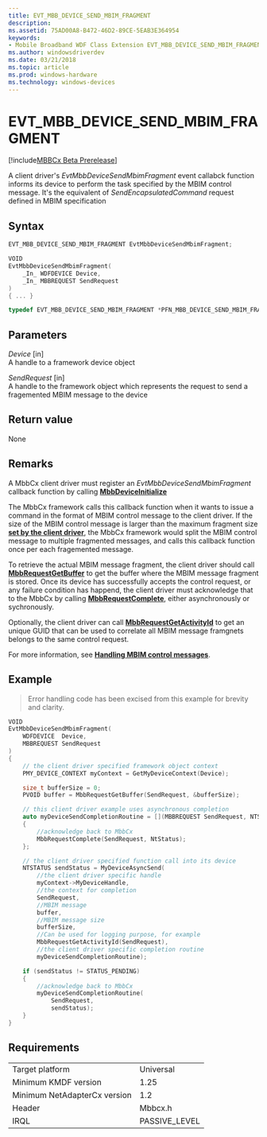 ```yaml
---
title: EVT_MBB_DEVICE_SEND_MBIM_FRAGMENT
description: 
ms.assetid: 75AD00A8-B472-46D2-89CE-5EAB3E364954
keywords:
- Mobile Broadband WDF Class Extension EVT_MBB_DEVICE_SEND_MBIM_FRAGMENT, MBBCx EVT_MBB_DEVICE_SEND_MBIM_FRAGMENT
ms.author: windowsdriverdev
ms.date: 03/21/2018
ms.topic: article
ms.prod: windows-hardware
ms.technology: windows-devices
---
```


# EVT_MBB_DEVICE_SEND_MBIM_FRAGMENT

[!include[MBBCx Beta Prerelease](../mbbcx-beta-prerelease.md)]

A client driver's *EvtMbbDeviceSendMbimFragment* event callabck function informs its device to perform the task specified by the MBIM control message. It's the equivalent of *SendEncapsulatedCommand* request defined in MBIM specification

## Syntax

```C++
EVT_MBB_DEVICE_SEND_MBIM_FRAGMENT EvtMbbDeviceSendMbimFragment;

VOID
EvtMbbDeviceSendMbimFragment(
    _In_ WDFDEVICE Device,
    _In_ MBBREQUEST SendRequest
)
{ ... }

typedef EVT_MBB_DEVICE_SEND_MBIM_FRAGMENT *PFN_MBB_DEVICE_SEND_MBIM_FRAGMENT;
```

## Parameters

*Device* [in]  
A handle to a framework device object

*SendRequest* [in]  
A handle to the framework object which represents the request to send a fragemented MBIM message to the device

## Return value
None

## Remarks
A MbbCx client driver must register an *EvtMbbDeviceSendMbimFragment* callback function by calling [**MbbDeviceInitialize**](mbbdeviceinitialize.md)

The MbbCx framework calls this callback function when it wants to issue a command in the format of MBIM control message to the client driver. If the size of the MBIM control message is larger than the maximum fragment size [**set by the client driver**](), the MbbCx framework would split the MBIM control message to multiple fragmented messages, and calls this callback function once per each fragemented message.

To retrieve the actual MBIM message fragment, the client driver should call [**MbbRequestGetBuffer**]() to get the buffer where the MBIM message fragment is stored. Once its device has successfully accepts the control request, or any failure condition has happend, the client driver must acknowledge that to the MbbCx by calling [**MbbRequestComplete**](), either asynchronously or sychronously. 

Optionally, the client driver can call [**MbbRequestGetActivityId**]() to get an unique GUID that can be used to correlate all MBIM message framgnets belongs to the same control request.

For more information, see [**Handling MBIM control messages**](writing-an-mbbcx-client-driver.md#handling-mbim-control-messages).

## Example

> Error handling code has been excised from this example for brevity and clarity.

```cpp
VOID
EvtMbbDeviceSendMbimFragment(
    WDFDEVICE  Device,
    MBBREQUEST SendRequest
)
{
    // the client driver specified framework object context
    PMY_DEVICE_CONTEXT myContext = GetMyDeviceContext(Device);

    size_t bufferSize = 0;
    PVOID buffer = MbbRequestGetBuffer(SendRequest, &bufferSize);

    // this client driver example uses asynchronous completion
    auto myDeviceSendCompletionRoutine = [](MBBREQUEST SendRequest, NTSTATUS NtStatus)
    {
        //acknowledge back to MbbCx
        MbbRequestComplete(SendRequest, NtStatus);
    };

    // the client driver specified function call into its device
    NTSTATUS sendStatus = MyDeviceAsyncSend(
        //the client driver specific handle
        myContext->MyDeviceHandle,
        //the context for completion
        SendRequest,
        //MBIM message               
        buffer,
        //MBIM message size
        bufferSize,   
        //Can be used for logging purpose, for example              
        MbbRequestGetActivityId(SendRequest), 
        //the client driver specific completion routine
        myDeviceSendCompletionRoutine);

    if (sendStatus != STATUS_PENDING)
    {
        //acknowledge back to MbbCx
        myDeviceSendCompletionRoutine(
            SendRequest,
            sendStatus);
    }
}
```

## Requirements

|     |     |
| --- | --- |
| Target platform | Universal |
| Minimum KMDF version | 1.25 |
| Minimum NetAdapterCx version | 1.2 |
| Header | Mbbcx.h |
| IRQL | PASSIVE_LEVEL |